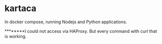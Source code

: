 # kartaca
In docker compose, running Nodejs and Python applications.


********I could not access via HAProxy. But every command with curl that is working.
